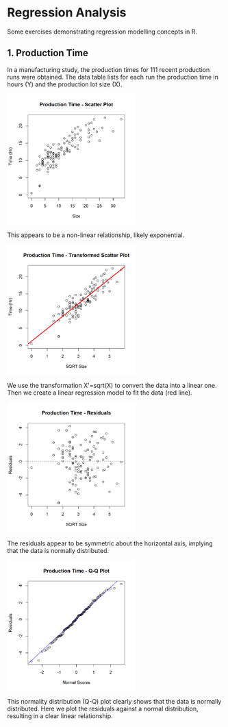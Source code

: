 # Regression Analysis

Some exercises demonstrating regression modelling concepts in R.

## 1. Production Time

In a manufacturing study, the production times for 111 recent production runs were obtained. 
The data table lists for each run the production time in hours (Y) and the production lot size (X).

<img src="https://github.com/brendan-bassett/Regression-Analysis/blob/main/output/Production%20Time%20-%20Scatter%20Plot.jpg" alt="Production Time- Scatter Plot" width="300" height="auto"/>

This appears to be a non-linear relationship, likely exponential. 

<img src="https://github.com/brendan-bassett/Regression-Analysis/blob/main/output/Production%20Time%20-%20Transformed%20Scatter%20Plot.jpg" alt="Production Time - Transformed Scatter Plot" width="300" height="auto"/>

We use the transformation X'=sqrt(X) to convert the data into a linear one. Then we create a linear
regression model to fit the data (red line).

<img src="https://github.com/brendan-bassett/Regression-Analysis/blob/main/output/Production%20Time%20-%20Residuals.jpg" alt="Production Time - Residuals" width="300" height="auto"/>

The residuals appear to be symmetric about the horizontal axis, implying that the data is normally distributed.

<img src="https://github.com/brendan-bassett/Regression-Analysis/blob/main/output/Production%20Time%20-%20Q-Q%20Plot.jpg" alt="Production Time - Normality Distribution" width="300" height="auto"/>

This normality distribution (Q-Q) plot clearly shows that the data is normally distributed. Here we plot the 
residuals against a normal distribution, resulting in a clear linear relationship.